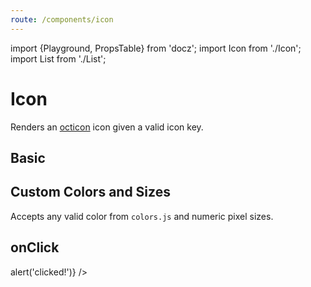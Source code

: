 ```yaml
---
route: /components/icon
---
```


import {Playground, PropsTable} from 'docz';
import Icon from './Icon';
import List from './List';

# Icon

Renders an [octicon](https://github.com/primer/octicons) icon given a valid icon key.

<PropsTable of={Icon} />

## Basic

<Playground>
  <List>
    <Icon icon="octoface" />
    <Icon icon="bug" />
    <Icon icon="credit-card" />
    <Icon active icon="credit-card" />
  </List>
</Playground>

## Custom Colors and Sizes

Accepts any valid color from `colors.js` and numeric pixel sizes.

<Playground>
  <List>
    <Icon icon="octoface" />
    <Icon icon="octoface" size="small" />
    <Icon icon="octoface" size="large" />
    <Icon icon="octoface" color="cyan7" />
    <Icon icon="octoface" color="green8" />
  </List>
</Playground>

## onClick

<Playground>
  <Icon icon="octoface" onClick={() => alert('clicked!')} />
</Playground>
